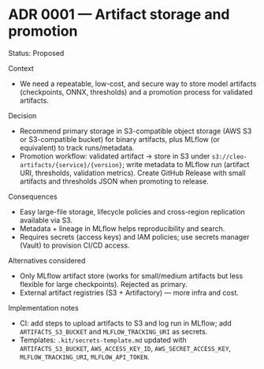 # ADR 0001 — Artifact storage and promotion

Status: Proposed

Context
- We need a repeatable, low-cost, and secure way to store model artifacts (checkpoints, ONNX, thresholds) and a promotion process for validated artifacts.

Decision
- Recommend primary storage in S3-compatible object storage (AWS S3 or S3-compatible bucket) for binary artifacts, plus MLflow (or equivalent) to track runs/metadata.
- Promotion workflow: validated artifact -> store in S3 under `s3://cleo-artifacts/{service}/{version}`; write metadata to MLflow run (artifact URI, thresholds, validation metrics). Create GitHub Release with small artifacts and thresholds JSON when promoting to release.

Consequences
- Easy large-file storage, lifecycle policies and cross-region replication available via S3.
- Metadata + lineage in MLflow helps reproducibility and search.
- Requires secrets (access keys) and IAM policies; use secrets manager (Vault) to provision CI/CD access.

Alternatives considered
- Only MLflow artifact store (works for small/medium artifacts but less flexible for large checkpoints). Rejected as primary.
- External artifact registries (S3 + Artifactory) — more infra and cost.

Implementation notes
- CI: add steps to upload artifacts to S3 and log run in MLflow; add `ARTIFACTS_S3_BUCKET` and `MLFLOW_TRACKING_URI` as secrets.
- Templates: `.kit/secrets-template.md` updated with `ARTIFACTS_S3_BUCKET`, `AWS_ACCESS_KEY_ID`, `AWS_SECRET_ACCESS_KEY`, `MLFLOW_TRACKING_URI`, `MLFLOW_API_TOKEN`.
